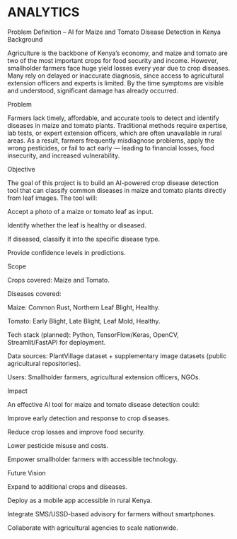 # ANALYTICS
Problem Definition – AI for Maize and Tomato Disease Detection in Kenya
Background

Agriculture is the backbone of Kenya’s economy, and maize and tomato are two of the most important crops for food security and income. However, smallholder farmers face huge yield losses every year due to crop diseases. Many rely on delayed or inaccurate diagnosis, since access to agricultural extension officers and experts is limited. By the time symptoms are visible and understood, significant damage has already occurred.

Problem

Farmers lack timely, affordable, and accurate tools to detect and identify diseases in maize and tomato plants. Traditional methods require expertise, lab tests, or expert extension officers, which are often unavailable in rural areas. As a result, farmers frequently misdiagnose problems, apply the wrong pesticides, or fail to act early — leading to financial losses, food insecurity, and increased vulnerability.

Objective

The goal of this project is to build an AI-powered crop disease detection tool that can classify common diseases in maize and tomato plants directly from leaf images. The tool will:

Accept a photo of a maize or tomato leaf as input.

Identify whether the leaf is healthy or diseased.

If diseased, classify it into the specific disease type.

Provide confidence levels in predictions.

Scope

Crops covered: Maize and Tomato.

Diseases covered:

Maize: Common Rust, Northern Leaf Blight, Healthy.

Tomato: Early Blight, Late Blight, Leaf Mold, Healthy.

Tech stack (planned): Python, TensorFlow/Keras, OpenCV, Streamlit/FastAPI for deployment.

Data sources: PlantVillage dataset + supplementary image datasets (public agricultural repositories).

Users: Smallholder farmers, agricultural extension officers, NGOs.

Impact

An effective AI tool for maize and tomato disease detection could:

Improve early detection and response to crop diseases.

Reduce crop losses and improve food security.

Lower pesticide misuse and costs.

Empower smallholder farmers with accessible technology.

Future Vision

Expand to additional crops and diseases.

Deploy as a mobile app accessible in rural Kenya.

Integrate SMS/USSD-based advisory for farmers without smartphones.

Collaborate with agricultural agencies to scale nationwide.
